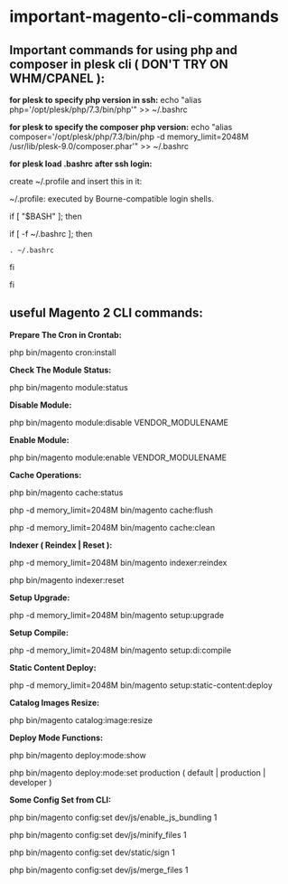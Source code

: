 
# important-magento-cli-commands

## Important commands for using php and composer in plesk cli ( DON'T TRY ON WHM/CPANEL ):

**for plesk to specify php version in ssh:**
echo "alias php='/opt/plesk/php/7.3/bin/php'" >> ~/.bashrc

**for plesk to specify the composer php version:**
echo "alias composer='/opt/plesk/php/7.3/bin/php -d memory_limit=2048M /usr/lib/plesk-9.0/composer.phar'" >> ~/.bashrc

**for plesk load .bashrc after ssh login:**

create ~/.profile and insert this in it:

 ~/.profile: executed by Bourne-compatible login shells.

if [ "$BASH" ]; then

  if [ -f ~/.bashrc ]; then

    . ~/.bashrc

  fi

fi


## useful Magento 2 CLI commands:

**Prepare The Cron in Crontab:**

php bin/magento cron:install


**Check The Module Status:**

php bin/magento module:status


**Disable Module:**

php bin/magento module:disable VENDOR_MODULENAME


**Enable Module:**

php bin/magento module:enable VENDOR_MODULENAME


**Cache Operations:**

php bin/magento cache:status

php -d memory_limit=2048M bin/magento cache:flush

php -d memory_limit=2048M bin/magento cache:clean


**Indexer ( Reindex | Reset ):**

php -d memory_limit=2048M bin/magento indexer:reindex

php bin/magento indexer:reset


**Setup Upgrade:**

php -d memory_limit=2048M bin/magento setup:upgrade


**Setup Compile:**

php -d memory_limit=2048M bin/magento setup:di:compile


**Static Content Deploy:**

php -d memory_limit=2048M bin/magento setup:static-content:deploy


**Catalog Images Resize:**

php bin/magento catalog:image:resize


**Deploy Mode Functions:**

php bin/magento deploy:mode:show

php bin/magento deploy:mode:set production ( default | production | developer )
 

**Some Config Set from CLI:**

php bin/magento config:set dev/js/enable_js_bundling 1

php bin/magento config:set dev/js/minify_files 1

php bin/magento config:set dev/static/sign 1

php bin/magento config:set dev/js/merge_files 1
